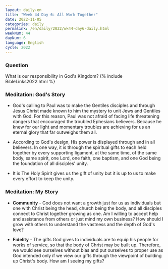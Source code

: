 ```yaml
---
layout: daily-en
title: "Week 44 Day 6: All Work Together"
date: 2022-11-05
categories: daily
permalink: /en/daily/2022/wk44-day6-daily.html
weekNum: 44
dayNum: 6
language: English
cycle: 2022
---
```

### Question     
What is our responsibility in God's Kingdom?
{% include BibleLinks2022.html %} 

### Meditation: God's Story   
+ God's calling to Paul was to make the Gentiles disciples and through Jesus Christ made known to him the mystery to unit Jews and Gentiles with God. For this reason, Paul was not afraid of facing life threatening dangers that encouraged the troubled Ephesians believers. Because he knew for our light and momentary troubles are achieving for us an eternal glory that far outweighs them all. 

+ According to God's design, His power is displayed through and in all believers. In one way, it is through the spiritual gifts to each held together by every supporting ligament, at the same time, of the same body, same spirit, one Lord, one faith, one baptism, and one God being the foundation of all disciples' unity. 

+ It is The Holy Spirit gives us the gift of unity but it is up to us to make every effort to keep the unity. 

### Meditation: My Story   
+ **Community** - God does not want a growth just for us as individuals but one with Christ being the head, church being the body, and all disciples connect to Christ together growing as one. Am I willing to accept help and assistance from others or just mind my own business? How should I grow with others to understand the vastness and the depth of God's love? 

+ **Fidelity** - The gifts God gives to individuals are to equip his people for works of service, so that the body of Christ may be built up. Therefore, we would see ourselves without bias and put ourselves to proper use as God intended only if we view our gifts through the viewpoint of building up Christ's body. How am I seeing my gifts? 
